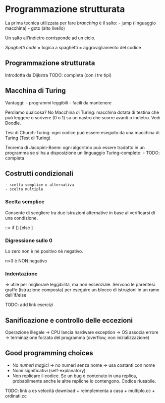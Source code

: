 # Programmazione strutturata

La prima tecnica utilizzata per fare *branching* è il salto:
	- jump (linguaggio macchina)
	- goto (alto livello)

Un salto all'indietro corrisponde ad un ciclo.

*Spaghetti code* = logica a spaghetti = aggrovigliamento del codice

## Programmazione strutturata
Introdotta da Dijkstra
TODO: completa (con i tre tipi)

## Macchina di Turing
Vantaggi:
	- programmi leggibili
	- facili da mantenere

Perdiamo qualcosa? No
Macchina di Turing: macchina dotata di testina che può leggere o scrivere (0 o 1) su un nastro che scorre avanti o indietro. Vedi Doodle.

Tesi di Church-Turing: ogni codice può essere eseguito da una macchina di Turing (Test di Turing)

Teorema di Jacopini-Boem: ogni algoritmo può essere tradotto in un programma se si ha a disposizione un linguaggio Turing-completo:
	- TODO: completa

## Costrutti condizionali
	- scelta semplice o alternativa
	- scelta multipla

### Scelta semplice
Consente di scegliere tra due istruzioni alternative in base al verificarsi di una condizione.

<istruzione-scelta> ::=
	if (<condizione>)
		<istruzione-1>
	[else
		<istruzione-2>]

### Digressione sullo 0
Lo zero non è nè positivo nè negativo.

n>0 è NON negativo

### Indentazione
=> utile per migliorare leggibilità, ma non essenziale. Servono le parentesi graffe (istruzione composta) per eseguire un blocco di istruzioni in un ramo dell'if/else

TODO: add link esercizi

## Sanificazione e controllo delle eccezioni
Operazione illegale -> CPU lancia hardware exception -> OS associa errore -> terminazione forzata del programma (overflow, non inizializzazione)

## Good programming choices
- No *numeri magici* -> no numeri senza nome -> usa costanti con nome
- Nomi significativi (self-explanatory)
- Non replicare il codice. Se un bug è contenuto in una replica, probabilmente anche le altre repliche lo contengono. Codice riusabile.

TODO: link a es velocità download + reimplementa a casa + multiplo.cc + ordinati.cc
